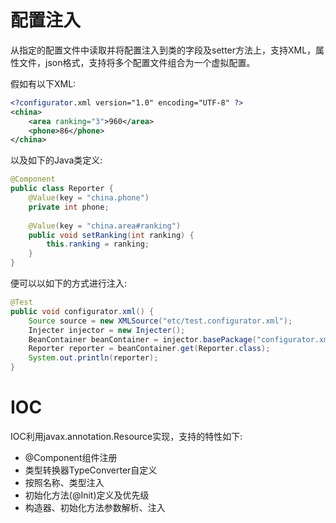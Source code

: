 # 配置注入

从指定的配置文件中读取并将配置注入到类的字段及setter方法上，支持XML，属性文件，json格式，支持将多个配置文件组合为一个虚拟配置。

假如有以下XML:

```configurator.xml
<?configurator.xml version="1.0" encoding="UTF-8" ?>
<china>
    <area ranking="3">960</area>
    <phone>86</phone>
</china>
```

以及如下的Java类定义:

```java
@Component
public class Reporter {
    @Value(key = "china.phone")
    private int phone;
  
    @Value(key = "china.area#ranking")
    public void setRanking(int ranking) {
        this.ranking = ranking;
    }
}
```

便可以以如下的方式进行注入:

```java
@Test
public void configurator.xml() {
    Source source = new XMLSource("etc/test.configurator.xml");
    Injecter injector = new Injecter();
    BeanContainer beanContainer = injector.basePackage("configurator.xml").source(source).configurator.inject();
    Reporter reporter = beanContainer.get(Reporter.class);
    System.out.println(reporter);
}
```

# IOC

IOC利用javax.annotation.Resource实现，支持的特性如下:

- @Component组件注册
- 类型转换器TypeConverter自定义
- 按照名称、类型注入
- 初始化方法(@Init)定义及优先级
- 构造器、初始化方法参数解析、注入





